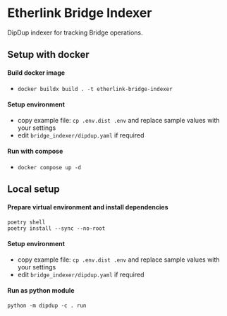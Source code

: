 # Etherlink Bridge Indexer
DipDup indexer for tracking Bridge operations.
## Setup with docker
#### Build docker image
* `docker buildx build . -t etherlink-bridge-indexer`
#### Setup environment
* copy example file: `cp .env.dist .env` and replace sample values with your settings
* edit `bridge_indexer/dipdup.yaml` if required
#### Run with compose
* `docker compose up -d` 
## Local setup
#### Prepare virtual environment and install dependencies
```shell
poetry shell
poetry install --sync --no-root
```
#### Setup environment
* copy example file: `cp .env.dist .env` and replace sample values with your settings
* edit `bridge_indexer/dipdup.yaml` if required
#### Run as python module
`python -m dipdup -c . run`
